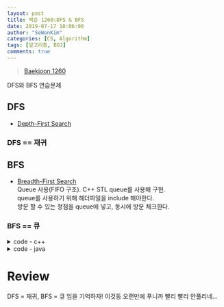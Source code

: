 ```yaml
---
layout: post
title: 백준 1260:DFS & BFS
date: 2019-07-17 10:06:00
author: "SeWonKim"
categories: [CS, Algorithm]
tags: [알고리즘, BOJ]
comments: true
---
```


> [Baekjoon 1260](https://www.acmicpc.net/problem/1260)

DFS와 BFS 연습문제

## DFS
  * [Depth-First Search](https://github.com/trekhleb/javascript-algorithms/tree/master/src/algorithms/tree/depth-first-search)

### DFS == 재귀
  
  

## BFS
  * [Breadth-First Search](https://github.com/trekhleb/javascript-algorithms/tree/master/src/algorithms/tree/breadth-first-search)\
  Queue 사용(FIFO 구조). C++ STL queue를 사용해 구현.\
  queue를 사용하기 위해 <queue> 헤더파일을 include 해야한다.\
  방문 할 수 있는 정점을 queue에 넣고, 동시에 방문 체크한다.
  
### BFS == 큐

<details>
<summary>code - c++</summary>
<div markdown="1">

```cpp
#include <iostream>
#include <vector>
#include <queue>
#include <algorithm>
using namespace std;

vector<int> arr[1001];
bool checkDFS[1001];
bool checkBFS[1001];

void dfs(int node) {

	checkDFS[node] = 1;
	cout << node << " ";

	for (int i = 0; i < arr[node].size(); i++) {
		int next = arr[node][i];
		if (checkDFS[next] == 0) {
			dfs(next);
		}
	}

}

void bfs(int node) {
	queue<int> q;
	q.push(node);
	checkBFS[node] = 1;
	
	while (!q.empty()) {
		int v = q.front();
		cout << v << " ";
		q.pop();
		
		for (int i = 0; i < arr[v].size(); i++) {
			int next = arr[v][i];
			if (checkBFS[next] == 0) {
				checkBFS[next] = true;
				q.push(next);
			}
		}

	}

}

int main() {
	int n, m, start;
	cin >> n >> m >> start;

	int a, b;
	for(int i=0; i<m; i++){
		cin >> a >> b;

		//양 방향 인접리스트 
		arr[a].push_back(b);
		arr[b].push_back(a);
	}

	for (int i = 1; i <= n; i++) {
		//정점 번호가 더 작은 것을 먼저 방문하기 위해 sort
		sort(arr[i].begin(), arr[i].end());
	}

	dfs(start);
	cout << "\n";

	bfs(start);
	cout << "\n";

	return 0;
}
```

</div>
</details>

<details>
<summary>code - java</summary>
<div markdown="1">

```java
import java.io.BufferedReader;
import java.io.InputStreamReader;
import java.util.LinkedList;
import java.util.Queue;
import java.util.StringTokenizer;

public class Main {
	static int N, M, V;
	static boolean[][] graph;
	static boolean[] dfsVisit;
	public static void main(String[] args) throws Exception {
		BufferedReader br = new BufferedReader(new InputStreamReader(System.in));
		StringTokenizer st = new StringTokenizer(br.readLine(), " ");
		N = Integer.parseInt(st.nextToken());	// 정점의 개수
		M = Integer.parseInt(st.nextToken());	// 간선의 개수
		V = Integer.parseInt(st.nextToken());	// 탐색을 시작할 정점의 번호
		
		graph = new boolean[N+1][N+1];
		dfsVisit = new boolean[N+1];
		for(int i=0; i<M; i++) {
			st = new StringTokenizer(br.readLine(), " ");
			int node1 = Integer.parseInt(st.nextToken());
			int node2 = Integer.parseInt(st.nextToken());
			graph[node1][node2] = true;
			graph[node2][node1] = true;
		}
		
		dfsVisit[V] = true;
		DFS(V);
		
		System.out.println();
		BFS(V);
	}
	
	private static void DFS(int v) {
		// 재귀
		System.out.print(v + " ");
		
		for(int i=1; i<=N; i++) {
			if(graph[v][i] && !dfsVisit[i]) {
				dfsVisit[i] = true;
				DFS(i);
			}
		}
	}
	
	private static void BFS(int v) {
		// 큐
		Queue<Integer> q = new LinkedList<Integer>();
		boolean[] visit = new boolean[N+1];
		
		q.add(v);
		
		while(!q.isEmpty()) {
			int node = q.poll();
			visit[node] = true;
			System.out.print(node + " ");
			
			for(int i=1; i<=N; i++) {
				if(graph[node][i] && !visit[i]) {
					q.add(i);
					visit[i] = true;
				}
			}
		}
	}
	
}
```

</div>
</details>

# Review

DFS = 재귀, BFS = 큐 임을 기억하자! 이것동 오랜만에 푸니까 빨리 빨리 안풀리네...
